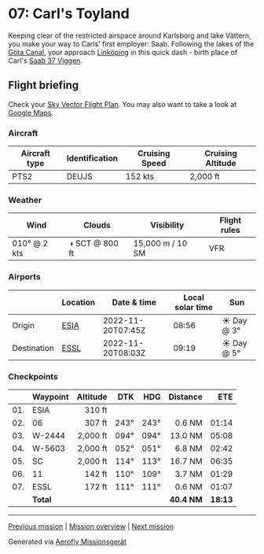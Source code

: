 07: Carl's Toyland
==================

Keeping clear of the restricted airspace around Karlsborg and lake Vättern, you make your way to Carls' first employer: Saab. Following the lakes of the [Göta Canal](https://en.wikipedia.org/wiki/G%C3%B6ta_Canal), your approach [Linköping](https://en.wikipedia.org/wiki/Link%C3%B6ping) in this quick dash - birth place of Carl's [Saab 37 Viggen](https://en.wikipedia.org/wiki/Saab_37_Viggen).

Flight briefing
---------------

Check your [Sky Vector Flight Plan](https://skyvector.com/?ll=58.520264578726795,14.52619407108852&chart=301&zoom=3&fpl=N0152A020%20ESIA%205829N01454E%205833N01504E%205826N01533E%20ESSL). You may also want to take a look at [Google Maps](https://www.google.com/maps/@?api=1&map_action=map&center=58.520264578726795,14.52619407108852&zoom=12&basemap=terrain).

### Aircraft

| Aircraft type | Identification | Cruising Speed | Cruising Altitude |
|---------------|----------------|----------------|-------------------|
| PTS2 | DEUJS | 152 kts | 2,000 ft |

### Weather

| Wind | Clouds | Visibility | Flight rules |
|------|--------|------------|--------------|
| 010° @ 2 kts | ◑ SCT @ 800 ft | 15,000 m / 10 SM | VFR |

### Airports

|             | Location | Date & time | Local solar time | Sun |
|-------------|----------|-------------|------------------|-----|
| Origin      | [ESIA](https://skyvector.com/airport/ESIA) | 2022-11-20T07:45Z | 08:56 | ☀ Day @ 3° |
| Destination | [ESSL](https://skyvector.com/airport/ESSL) | 2022-11-20T08:03Z | 09:19 | ☀ Day @ 5° |

### Checkpoints

|     | Waypoint  | Altitude  | DTK  | HDG  | Distance |   ETE |
|:---:|-----------|----------:|-----:|-----:|---------:|------:|
| 01. | ESIA      |    310 ft |      |      |          |       |
| 02. | 06        |    307 ft | 243° | 243° |   0.6 NM | 01:14 |
| 03. | W-2444    |  2,000 ft | 094° | 094° |  13.0 NM | 05:08 |
| 04. | W-5603    |  2,000 ft | 052° | 051° |   6.8 NM | 02:42 |
| 05. | SC        |  2,000 ft | 114° | 113° |  16.7 NM | 06:35 |
| 06. | 11        |    142 ft | 110° | 109° |   3.7 NM | 01:29 |
| 07. | ESSL      |    172 ft | 111° | 111° |   0.6 NM | 01:07 |
|     | **Total** |           |      |      | **40.4 NM** | **18:13** |

----

[Previous mission](./06_the_lake_where_gripens_play.md) | [Mission overview](./README.md) | [Next mission](./08_outskirts_of_stockholm.md)

Generated via [Aerofly Missionsgerät](https://github.com/fboes/aerofly-missions)
